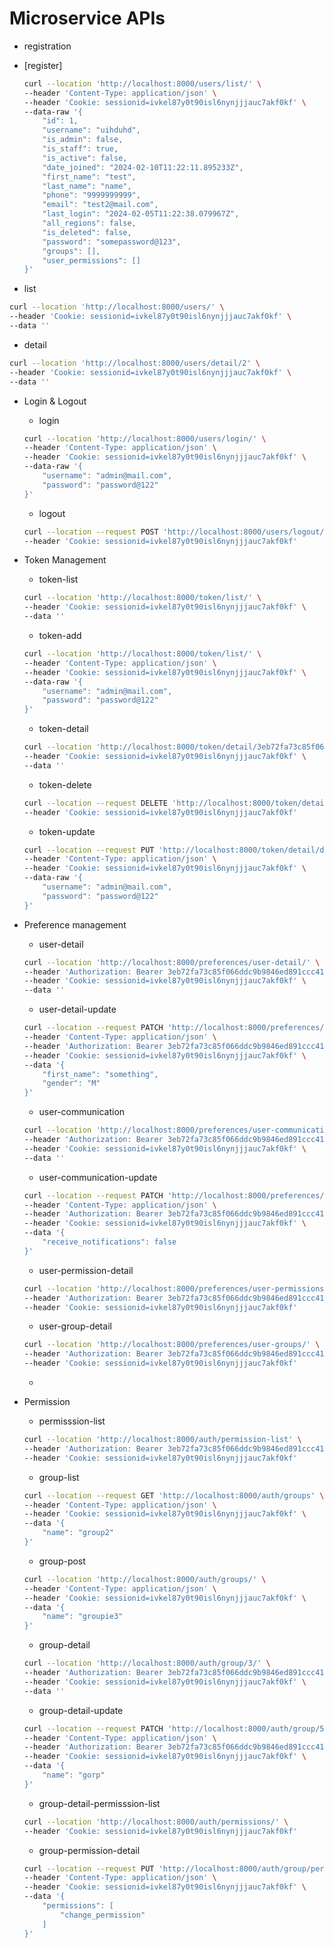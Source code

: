 # Microservice APIs

- registration
- [register]
    
    ```bash
    curl --location 'http://localhost:8000/users/list/' \
    --header 'Content-Type: application/json' \
    --header 'Cookie: sessionid=ivkel87y0t90isl6nynjjjauc7akf0kf' \
    --data-raw '{
        "id": 1,
        "username": "uihduhd",
        "is_admin": false,
        "is_staff": true,
        "is_active": false,
        "date_joined": "2024-02-10T11:22:11.895233Z",
        "first_name": "test",
        "last_name": "name",
        "phone": "9999999999",
        "email": "test2@mail.com",
        "last_login": "2024-02-05T11:22:38.079967Z",
        "all_regions": false,
        "is_deleted": false,
        "password": "somepassword@123",
        "groups": [],
        "user_permissions": []
    }'
    ```
    
- list

```bash
curl --location 'http://localhost:8000/users/' \
--header 'Cookie: sessionid=ivkel87y0t90isl6nynjjjauc7akf0kf' \
--data ''
```

- detail

```bash
curl --location 'http://localhost:8000/users/detail/2' \
--header 'Cookie: sessionid=ivkel87y0t90isl6nynjjjauc7akf0kf' \
--data ''
```

- Login & Logout
    - login
    
    ```bash
    curl --location 'http://localhost:8000/users/login/' \
    --header 'Content-Type: application/json' \
    --header 'Cookie: sessionid=ivkel87y0t90isl6nynjjjauc7akf0kf' \
    --data-raw '{
        "username": "admin@mail.com",
        "password": "password@122"
    }'
    ```
    
    - logout
    
    ```bash
    curl --location --request POST 'http://localhost:8000/users/logout/' \
    --header 'Cookie: sessionid=ivkel87y0t90isl6nynjjjauc7akf0kf'
    ```
    
- Token Management
    - token-list
    
    ```bash
    curl --location 'http://localhost:8000/token/list/' \
    --header 'Cookie: sessionid=ivkel87y0t90isl6nynjjjauc7akf0kf' \
    --data ''
    ```
    
    - token-add
    
    ```bash
    curl --location 'http://localhost:8000/token/list/' \
    --header 'Content-Type: application/json' \
    --header 'Cookie: sessionid=ivkel87y0t90isl6nynjjjauc7akf0kf' \
    --data-raw '{
        "username": "admin@mail.com",
        "password": "password@122"
    }'
    ```
    
    - token-detail
    
    ```bash
    curl --location 'http://localhost:8000/token/detail/3eb72fa73c85f066ddc9b9846ed891ccc41c413a/' \
    --header 'Cookie: sessionid=ivkel87y0t90isl6nynjjjauc7akf0kf' \
    --data ''
    ```
    
    - token-delete
    
    ```bash
    curl --location --request DELETE 'http://localhost:8000/token/detail/21a82f093b4a03b5b54ac34039b0e546880c6e11/' \
    --header 'Cookie: sessionid=ivkel87y0t90isl6nynjjjauc7akf0kf'
    ```
    
    - token-update
    
    ```bash
    curl --location --request PUT 'http://localhost:8000/token/detail/ddceddb3914247898c18537e5901ba8e24177a7f/' \
    --header 'Content-Type: application/json' \
    --header 'Cookie: sessionid=ivkel87y0t90isl6nynjjjauc7akf0kf' \
    --data-raw '{
        "username": "admin@mail.com",
        "password": "password@122"
    }'
    ```
    
- Preference management
    - user-detail
    
    ```bash
    curl --location 'http://localhost:8000/preferences/user-detail/' \
    --header 'Authorization: Bearer 3eb72fa73c85f066ddc9b9846ed891ccc41c413a' \
    --header 'Cookie: sessionid=ivkel87y0t90isl6nynjjjauc7akf0kf' \
    --data ''
    ```
    
    - user-detail-update
    
    ```bash
    curl --location --request PATCH 'http://localhost:8000/preferences/user-detail/1/' \
    --header 'Content-Type: application/json' \
    --header 'Authorization: Bearer 3eb72fa73c85f066ddc9b9846ed891ccc41c413a' \
    --header 'Cookie: sessionid=ivkel87y0t90isl6nynjjjauc7akf0kf' \
    --data '{
        "first_name": "something",
        "gender": "M"
    }'
    ```
    
    - user-communication
    
    ```bash
    curl --location 'http://localhost:8000/preferences/user-communications/' \
    --header 'Authorization: Bearer 3eb72fa73c85f066ddc9b9846ed891ccc41c413a' \
    --header 'Cookie: sessionid=ivkel87y0t90isl6nynjjjauc7akf0kf' \
    --data ''
    ```
    
    - user-communication-update
    
    ```bash
    curl --location --request PATCH 'http://localhost:8000/preferences/user-communication/1/' \
    --header 'Content-Type: application/json' \
    --header 'Authorization: Bearer 3eb72fa73c85f066ddc9b9846ed891ccc41c413a' \
    --header 'Cookie: sessionid=ivkel87y0t90isl6nynjjjauc7akf0kf' \
    --data '{
        "receive_notifications": false
    }'
    ```
    
    - user-permission-detail
    
    ```bash
    curl --location 'http://localhost:8000/preferences/user-permissions/' \
    --header 'Authorization: Bearer 3eb72fa73c85f066ddc9b9846ed891ccc41c413a' \
    --header 'Cookie: sessionid=ivkel87y0t90isl6nynjjjauc7akf0kf'
    ```
    
    - user-group-detail
    
    ```bash
    curl --location 'http://localhost:8000/preferences/user-groups/' \
    --header 'Authorization: Bearer 3eb72fa73c85f066ddc9b9846ed891ccc41c413a' \
    --header 'Cookie: sessionid=ivkel87y0t90isl6nynjjjauc7akf0kf'
    ```
    
    - 
- Permission
    - permisssion-list
    
    ```bash
    curl --location 'http://localhost:8000/auth/permission-list' \
    --header 'Authorization: Bearer 3eb72fa73c85f066ddc9b9846ed891ccc41c413a' \
    --header 'Cookie: sessionid=ivkel87y0t90isl6nynjjjauc7akf0kf'
    ```
    
    - group-list
    
    ```bash
    curl --location --request GET 'http://localhost:8000/auth/groups' \
    --header 'Content-Type: application/json' \
    --header 'Cookie: sessionid=ivkel87y0t90isl6nynjjjauc7akf0kf' \
    --data '{
        "name": "group2"
    }'
    ```
    
    - group-post
    
    ```bash
    curl --location 'http://localhost:8000/auth/groups/' \
    --header 'Content-Type: application/json' \
    --header 'Cookie: sessionid=ivkel87y0t90isl6nynjjjauc7akf0kf' \
    --data '{
        "name": "groupie3"
    }'
    ```
    
    - group-detail
    
    ```bash
    curl --location 'http://localhost:8000/auth/group/3/' \
    --header 'Authorization: Bearer 3eb72fa73c85f066ddc9b9846ed891ccc41c413a' \
    --header 'Cookie: sessionid=ivkel87y0t90isl6nynjjjauc7akf0kf' \
    --data ''
    ```
    
    - group-detail-update
    
    ```bash
    curl --location --request PATCH 'http://localhost:8000/auth/group/5/' \
    --header 'Content-Type: application/json' \
    --header 'Authorization: Bearer 3eb72fa73c85f066ddc9b9846ed891ccc41c413a' \
    --header 'Cookie: sessionid=ivkel87y0t90isl6nynjjjauc7akf0kf' \
    --data '{
        "name": "gorp"
    }'
    ```
    
    - group-detail-permisssion-list
    
    ```bash
    curl --location 'http://localhost:8000/auth/permissions/' \
    --header 'Cookie: sessionid=ivkel87y0t90isl6nynjjjauc7akf0kf'
    ```
    
    - group-permission-detail
    
    ```bash
    curl --location --request PUT 'http://localhost:8000/auth/group/permissions/3/' \
    --header 'Content-Type: application/json' \
    --header 'Cookie: sessionid=ivkel87y0t90isl6nynjjjauc7akf0kf' \
    --data '{
        "permissions": [
            "change_permission"
        ]
    }'
    ```